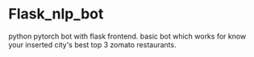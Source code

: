 # Flask_nlp_bot
python pytorch bot with flask frontend. basic bot which works for know your inserted city's best top 3 zomato restaurants.
